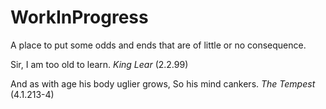 # WorkInProgress

A place to put some odds and ends that are of little or no consequence.


Sir, I am too old to learn.
_King Lear_ (2.2.99)

And as with age his body uglier grows, 
So his mind cankers. 
_The Tempest_ (4.1.213-4)
